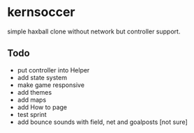 # kernsoccer
simple haxball clone without network but controller support.

## Todo
- put controller into Helper
- add state system
- make game responsive
- add themes
- add maps
- add How to page
- test sprint
- add bounce sounds with field, net and goalposts [not sure]
